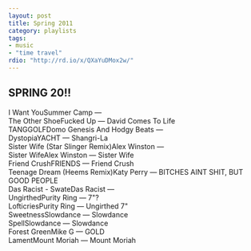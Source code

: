 ```yaml
---
layout: post
title: Spring 2011
category: playlists
tags:
- music
- "time travel"
rdio: "http://rd.io/x/QXaYuDMox2w/"
---
```

<div class="playlist"><h2>SPRING 20!!</h2> <div class="playlist-track"><span class="track-name">I Want You</span><span class="track-artist">Summer Camp</span><span class="track-album"> — </span></div><div class="playlist-track"><span class="track-name">The Other Shoe</span><span class="track-artist">Fucked Up</span><span class="track-album"> — David Comes To Life</span></div><div class="playlist-track"><span class="track-name">TANGGOLF</span><span class="track-artist">Domo Genesis And Hodgy Beats</span><span class="track-album"> — </span></div><div class="playlist-track"><span class="track-name">Dystopia</span><span class="track-artist">YACHT</span><span class="track-album"> — Shangri-La</span></div><div class="playlist-track"><span class="track-name">Sister Wife (Star Slinger Remix)</span><span class="track-artist">Alex Winston</span><span class="track-album"> — </span></div><div class="playlist-track"><span class="track-name">Sister Wife</span><span class="track-artist">Alex Winston</span><span class="track-album"> — Sister Wife</span></div><div class="playlist-track"><span class="track-name">Friend Crush</span><span class="track-artist">FRIENDS</span><span class="track-album"> — Friend Crush</span></div><div class="playlist-track"><span class="track-name">Teenage Dream (Heems Remix)</span><span class="track-artist">Katy Perry</span><span class="track-album"> — BITCHES AINT SHIT, BUT GOOD PEOPLE</span></div><div class="playlist-track"><span class="track-name">Das Racist - Swate</span><span class="track-artist">Das Racist</span><span class="track-album"> — </span></div><div class="playlist-track"><span class="track-name">Ungirthed</span><span class="track-artist">Purity Ring</span><span class="track-album"> — 7"?</span></div><div class="playlist-track"><span class="track-name">Lofticries</span><span class="track-artist">Purity Ring</span><span class="track-album"> — Ungirthed 7"</span></div><div class="playlist-track"><span class="track-name">Sweetness</span><span class="track-artist">Slowdance</span><span class="track-album"> — Slowdance</span></div><div class="playlist-track"><span class="track-name">Spell</span><span class="track-artist">Slowdance</span><span class="track-album"> — Slowdance</span></div><div class="playlist-track"><span class="track-name">Forest Green</span><span class="track-artist">Mike G</span><span class="track-album"> — GOLD</span></div><div class="playlist-track"><span class="track-name">Lament</span><span class="track-artist">Mount Moriah</span><span class="track-album"> — Mount Moriah</span></div></div>
